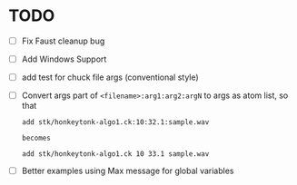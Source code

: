 # TODO

- [ ] Fix Faust cleanup bug

- [ ] Add Windows Support

- [ ] add test for chuck file args (conventional style)

- [ ] Convert args part of `<filename>:arg1:arg2:argN` to args as atom list, so that

  ```text
  add stk/honkeytonk-algo1.ck:10:32.1:sample.wav

  becomes

  add stk/honkeytonk-algo1.ck 10 33.1 sample.wav
  ```

- [ ] Better examples using Max message for global variables


